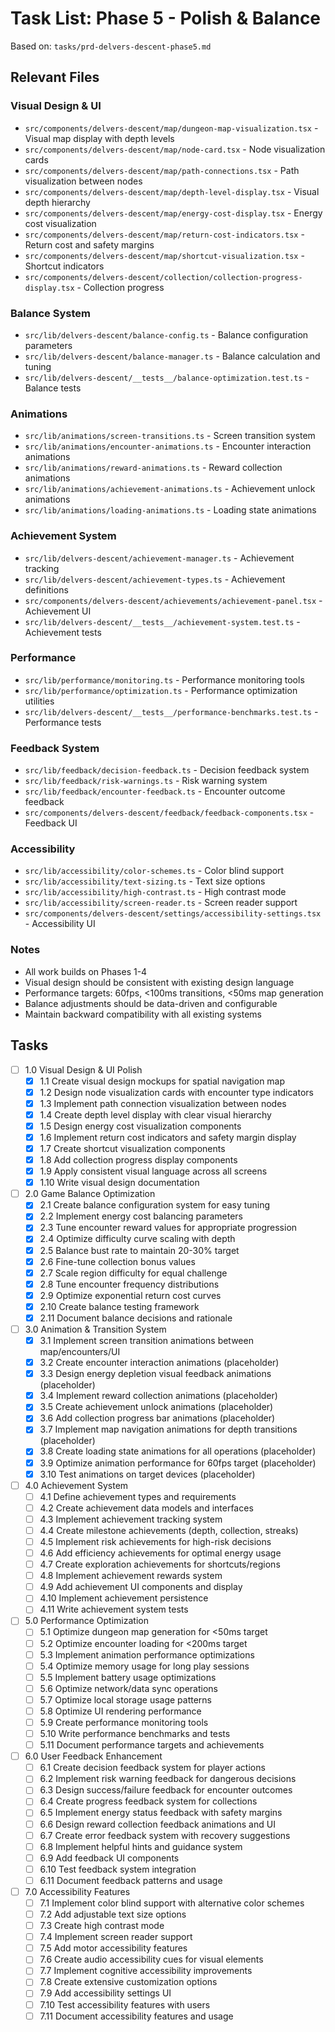 # Task List: Phase 5 - Polish & Balance

Based on: `tasks/prd-delvers-descent-phase5.md`

## Relevant Files

### Visual Design & UI

- `src/components/delvers-descent/map/dungeon-map-visualization.tsx` - Visual map display with depth levels
- `src/components/delvers-descent/map/node-card.tsx` - Node visualization cards
- `src/components/delvers-descent/map/path-connections.tsx` - Path visualization between nodes
- `src/components/delvers-descent/map/depth-level-display.tsx` - Visual depth hierarchy
- `src/components/delvers-descent/map/energy-cost-display.tsx` - Energy cost visualization
- `src/components/delvers-descent/map/return-cost-indicators.tsx` - Return cost and safety margins
- `src/components/delvers-descent/map/shortcut-visualization.tsx` - Shortcut indicators
- `src/components/delvers-descent/collection/collection-progress-display.tsx` - Collection progress

### Balance System

- `src/lib/delvers-descent/balance-config.ts` - Balance configuration parameters
- `src/lib/delvers-descent/balance-manager.ts` - Balance calculation and tuning
- `src/lib/delvers-descent/__tests__/balance-optimization.test.ts` - Balance tests

### Animations

- `src/lib/animations/screen-transitions.ts` - Screen transition system
- `src/lib/animations/encounter-animations.ts` - Encounter interaction animations
- `src/lib/animations/reward-animations.ts` - Reward collection animations
- `src/lib/animations/achievement-animations.ts` - Achievement unlock animations
- `src/lib/animations/loading-animations.ts` - Loading state animations

### Achievement System

- `src/lib/delvers-descent/achievement-manager.ts` - Achievement tracking
- `src/lib/delvers-descent/achievement-types.ts` - Achievement definitions
- `src/components/delvers-descent/achievements/achievement-panel.tsx` - Achievement UI
- `src/lib/delvers-descent/__tests__/achievement-system.test.ts` - Achievement tests

### Performance

- `src/lib/performance/monitoring.ts` - Performance monitoring tools
- `src/lib/performance/optimization.ts` - Performance optimization utilities
- `src/lib/delvers-descent/__tests__/performance-benchmarks.test.ts` - Performance tests

### Feedback System

- `src/lib/feedback/decision-feedback.ts` - Decision feedback system
- `src/lib/feedback/risk-warnings.ts` - Risk warning system
- `src/lib/feedback/encounter-feedback.ts` - Encounter outcome feedback
- `src/components/delvers-descent/feedback/feedback-components.tsx` - Feedback UI

### Accessibility

- `src/lib/accessibility/color-schemes.ts` - Color blind support
- `src/lib/accessibility/text-sizing.ts` - Text size options
- `src/lib/accessibility/high-contrast.ts` - High contrast mode
- `src/lib/accessibility/screen-reader.ts` - Screen reader support
- `src/components/delvers-descent/settings/accessibility-settings.tsx` - Accessibility UI

### Notes

- All work builds on Phases 1-4
- Visual design should be consistent with existing design language
- Performance targets: 60fps, <100ms transitions, <50ms map generation
- Balance adjustments should be data-driven and configurable
- Maintain backward compatibility with all existing systems

## Tasks

- [ ] 1.0 Visual Design & UI Polish
  - [x] 1.1 Create visual design mockups for spatial navigation map
  - [x] 1.2 Design node visualization cards with encounter type indicators
  - [x] 1.3 Implement path connection visualization between nodes
  - [x] 1.4 Create depth level display with clear visual hierarchy
  - [x] 1.5 Design energy cost visualization components
  - [x] 1.6 Implement return cost indicators and safety margin display
  - [x] 1.7 Create shortcut visualization components
  - [x] 1.8 Add collection progress display components
  - [x] 1.9 Apply consistent visual language across all screens
  - [x] 1.10 Write visual design documentation

- [ ] 2.0 Game Balance Optimization
  - [x] 2.1 Create balance configuration system for easy tuning
  - [x] 2.2 Implement energy cost balancing parameters
  - [x] 2.3 Tune encounter reward values for appropriate progression
  - [x] 2.4 Optimize difficulty curve scaling with depth
  - [x] 2.5 Balance bust rate to maintain 20-30% target
  - [x] 2.6 Fine-tune collection bonus values
  - [x] 2.7 Scale region difficulty for equal challenge
  - [x] 2.8 Tune encounter frequency distributions
  - [x] 2.9 Optimize exponential return cost curves
  - [x] 2.10 Create balance testing framework
  - [x] 2.11 Document balance decisions and rationale

- [ ] 3.0 Animation & Transition System
  - [x] 3.1 Implement screen transition animations between map/encounters/UI
  - [x] 3.2 Create encounter interaction animations (placeholder)
  - [x] 3.3 Design energy depletion visual feedback animations (placeholder)
  - [x] 3.4 Implement reward collection animations (placeholder)
  - [x] 3.5 Create achievement unlock animations (placeholder)
  - [x] 3.6 Add collection progress bar animations (placeholder)
  - [x] 3.7 Implement map navigation animations for depth transitions (placeholder)
  - [x] 3.8 Create loading state animations for all operations (placeholder)
  - [x] 3.9 Optimize animation performance for 60fps target (placeholder)
  - [x] 3.10 Test animations on target devices (placeholder)

- [ ] 4.0 Achievement System
  - [ ] 4.1 Define achievement types and requirements
  - [ ] 4.2 Create achievement data models and interfaces
  - [ ] 4.3 Implement achievement tracking system
  - [ ] 4.4 Create milestone achievements (depth, collection, streaks)
  - [ ] 4.5 Implement risk achievements for high-risk decisions
  - [ ] 4.6 Add efficiency achievements for optimal energy usage
  - [ ] 4.7 Create exploration achievements for shortcuts/regions
  - [ ] 4.8 Implement achievement rewards system
  - [ ] 4.9 Add achievement UI components and display
  - [ ] 4.10 Implement achievement persistence
  - [ ] 4.11 Write achievement system tests

- [ ] 5.0 Performance Optimization
  - [ ] 5.1 Optimize dungeon map generation for <50ms target
  - [ ] 5.2 Optimize encounter loading for <200ms target
  - [ ] 5.3 Implement animation performance optimizations
  - [ ] 5.4 Optimize memory usage for long play sessions
  - [ ] 5.5 Implement battery usage optimizations
  - [ ] 5.6 Optimize network/data sync operations
  - [ ] 5.7 Optimize local storage usage patterns
  - [ ] 5.8 Optimize UI rendering performance
  - [ ] 5.9 Create performance monitoring tools
  - [ ] 5.10 Write performance benchmarks and tests
  - [ ] 5.11 Document performance targets and achievements

- [ ] 6.0 User Feedback Enhancement
  - [ ] 6.1 Create decision feedback system for player actions
  - [ ] 6.2 Implement risk warning feedback for dangerous decisions
  - [ ] 6.3 Design success/failure feedback for encounter outcomes
  - [ ] 6.4 Create progress feedback system for collections
  - [ ] 6.5 Implement energy status feedback with safety margins
  - [ ] 6.6 Design reward collection feedback animations and UI
  - [ ] 6.7 Create error feedback system with recovery suggestions
  - [ ] 6.8 Implement helpful hints and guidance system
  - [ ] 6.9 Add feedback UI components
  - [ ] 6.10 Test feedback system integration
  - [ ] 6.11 Document feedback patterns and usage

- [ ] 7.0 Accessibility Features
  - [ ] 7.1 Implement color blind support with alternative color schemes
  - [ ] 7.2 Add adjustable text size options
  - [ ] 7.3 Create high contrast mode
  - [ ] 7.4 Implement screen reader support
  - [ ] 7.5 Add motor accessibility features
  - [ ] 7.6 Create audio accessibility cues for visual elements
  - [ ] 7.7 Implement cognitive accessibility improvements
  - [ ] 7.8 Create extensive customization options
  - [ ] 7.9 Add accessibility settings UI
  - [ ] 7.10 Test accessibility features with users
  - [ ] 7.11 Document accessibility features and usage
